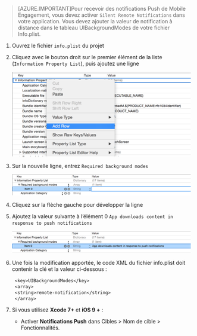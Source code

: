 > [AZURE.IMPORTANT]Pour recevoir des notifications Push de Mobile Engagement, vous devez activer `Silent Remote Notifications` dans votre application. Vous devez ajouter la valeur de notification à distance dans le tableau UIBackgroundModes de votre fichier Info.plist.

1. Ouvrez le fichier `info.plist` du projet
2. Cliquez avec le bouton droit sur le premier élément de la liste (`Information Property List`), puis ajoutez une ligne

	![](./media/mobile-engagement-ios-silent-push/xcode-plist-add-silent-push1.png)

3. Sur la nouvelle ligne, entrez `Required background modes`

	![](./media/mobile-engagement-ios-silent-push/xcode-plist-add-silent-push2.png)

4. Cliquez sur la flèche gauche pour développer la ligne
5. Ajoutez la valeur suivante à l’élément 0 `App downloads content in response to push notifications`

	![](./media/mobile-engagement-ios-silent-push/xcode-plist-add-silent-push3.png)

6. Une fois la modification apportée, le code XML du fichier info.plist doit contenir la clé et la valeur ci-dessous :

	    <key>UIBackgroundModes</key>
	    <array>
	    <string>remote-notification</string>
	    </array>

7. Si vous utilisez **Xcode 7+** et **iOS 9 +** :
	- Activer **Notifications Push** dans Cibles > Nom de cible > Fonctionnalités.

<!---HONumber=Oct15_HO3-->